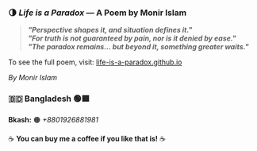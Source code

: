 ### 🌗 *Life is a Paradox* — A Poem by Monir Islam

> ***"Perspective shapes it, and situation defines it."***  
> ***"For truth is not guaranteed by pain, nor is it denied by ease."***  
> ***"The paradox remains… but beyond it, something greater waits."***

To see the full poem, visit: [life-is-a-paradox.github.io](https://life-is-a-paradox.github.io)

*By Monir Islam*

### 🇧🇩 Bangladesh 🟢🟥

**Bkash:** 🟠 *+8801926881981*

☕ **You can buy me a coffee if you like that is!** ☕

